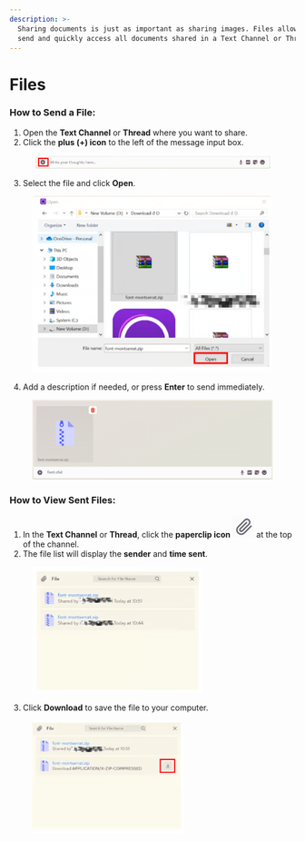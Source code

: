 ```yaml
---
description: >-
  Sharing documents is just as important as sharing images. Files allow you to
  send and quickly access all documents shared in a Text Channel or Thread.
---
```


# Files

### **How to Send a File:**

1. Open the **Text Channel** or **Thread** where you want to share.
2. Click the **plus (+) icon** to the left of the message input box.

<figure><img src="../../../../../../.gitbook/assets/image (37).png" alt=""><figcaption></figcaption></figure>

3. Select the file and click **Open**.

<figure><img src="../../../../../../.gitbook/assets/image (38).png" alt=""><figcaption></figcaption></figure>

4. Add a description if needed, or press **Enter** to send immediately.

<figure><img src="../../../../../../.gitbook/assets/image (39).png" alt=""><figcaption></figcaption></figure>

### **How to View Sent Files:**

1. In the **Text Channel** or **Thread**, click the **paperclip icon** <img src="../../../../../../.gitbook/assets/image (40).png" alt="" data-size="line"> at the top of the channel.
2. The file list will display the **sender** and **time sent**.

<figure><img src="../../../../../../.gitbook/assets/image (41).png" alt=""><figcaption></figcaption></figure>

3. Click **Download** to save the file to your computer.

<figure><img src="../../../../../../.gitbook/assets/image (42).png" alt=""><figcaption></figcaption></figure>
